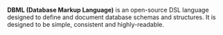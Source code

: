 **DBML (Database Markup Language)** is an open-source DSL language designed to define and document database schemas and structures. It is designed to be simple, consistent and highly-readable.


